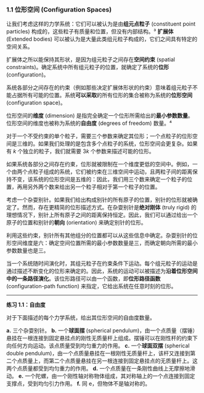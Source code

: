 ### 1.1 位形空间 (Configuration Spaces)

让我们考虑这样的力学系统：它们可以被认为是由**组元点粒子** (constituent point particles) 构成的，这些粒子有质量和位置，但没有内部结构。³ **扩展体** (Extended bodies) 可以被认为是大量此类组元粒子构成的，它们之间具有特定的空间关系。

扩展体之所以能保持其形状，是因为组元粒子之间存在**空间约束** (spatial constraints)。确定系统中所有组元粒子的位置，就确定了系统的**位形** (configuration)。

系统各部分之间存在的约束（例如那些决定扩展体形状的约束）意味着组元粒子不能占据所有可能的位置。系统**可以采取**的所有位形的集合被称为系统的**位形空间** (configuration space)。

位形空间的**维度** (dimension) 是指完全确定一个位形所需给出的**最小参数数量**。位形空间的维度也被称为系统的**自由度** (degrees of freedom) 数量。⁴

对于一个不受约束的单个粒子，需要三个参数来确定其位形；一个点粒子的位形空间是三维的。如果我们处理的是包含多个点粒子的系统，位形空间会更复杂。如果有 $k$ 个独立的粒子，我们就需要 $3k$ 个参数来描述可能的位形。

如果系统各部分之间存在约束，位形就被限制在一个维度更低的空间中。例如，一个由两个点粒子组成的系统，它们被约束在三维空间中运动，且两粒子间的距离保持不变，该系统的位形空间是五维的：因此，我们用三个数来确定一个粒子的位置，再用另外两个数来给出另一个粒子相对于第一个粒子的位置。

考虑一个杂耍别针。如果我们给出构成别针的所有原子的位置，别针的位形就被确定了。然而，存在更精简的位形描述方式。在杂耍别针是**绝对刚体** (truly rigid) 的理想情况下，别针上所有原子之间的距离保持恒定。因此，我们可以通过给出一个原子的位置和别针的**朝向** (orientation) 来确定别针的位形。

利用这些约束，别针所有其他组分的位置都可以从这些信息中确定。杂耍别针的位形空间维度是六：确定空间位置所需的最小参数数量是三，而确定朝向所需的最小参数数量也是三。

当一个系统随时间演化时，其组元粒子在约束条件下运动。每个组元粒子的运动是通过描述不断变化的位形来确定的。因此，系统的运动可以被描述为**沿着位形空间中的一条路径演化**。该位形路径可以由一个函数，即**位形路径函数** (configuration-path function) 来指定，它给出系统在任意时刻的位形。

---

**练习 1.1：自由度**

对于下面描述的每个力学系统，给出其位形空间的自由度数量。

**a.** 三个杂耍别针。
**b.** 一个**球面摆** (spherical pendulum)，由一个点质量（摆锤）悬挂在一根连接到固定悬挂点的刚性无质量杆上组成。摆锤可以在刚性杆的约束下向任何方向运动。该点质量受到均匀重力的作用。
**c.** 一个**球面双摆** (spherical double pendulum)，由一个点质量悬挂在一根刚性无质量杆上，该杆又连接到第二个点质量上，而第二个点质量悬挂在另一根连接到固定悬挂点的无质量杆上。这两个点质量都受到均匀重力的作用。
**d.** 一个点质量在一条刚性曲线上无摩擦地滑动。
**e.** 一个陀螺，由一个刚性轴对称物体组成，其对称轴上的一个点连接到固定支撑点，受到均匀引力作用。
**f.** 同 e，但物体不是轴对称的。
